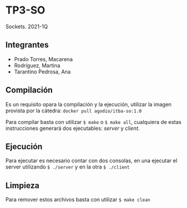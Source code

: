 # TP3-SO

Sockets. 2021-1Q

## Integrantes

* Prado Torres, Macarena
* Rodríguez, Martina
* Tarantino Pedrosa, Ana
  
## Compilación

Es un requisito opara la compilación y la ejecución, utilizar la imagen provista por la cátedra:
    ```docker pull agodio/itba-so:1.0```

Para compilar basta con utilizar `$ make` o `$ make all`, cualquiera de estas instrucciones generará dos ejecutables: _server_ y _client_.

## Ejecución

Para ejecutar es necesario contar con dos consolas, en una ejecutar el server utilizando `$ ./server` y en la otra `$ ./client`

## Limpieza

Para remover estos archivos basta con utilizar `$ make clean`